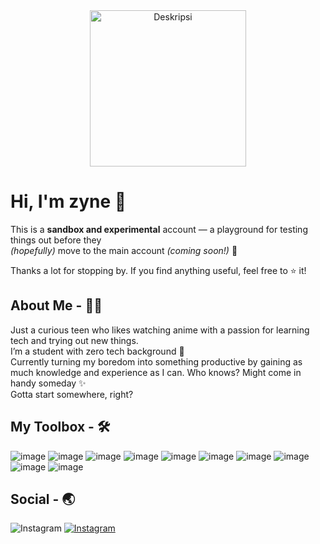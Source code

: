 <div align="center"> 
  <img src="https://media1.tenor.com/m/0Rct1fnwVZMAAAAd/suou-yuki-sister.gif" alt="Deskripsi" height="250px" align="center"  />
</div>

# **Hi, I'm zyne 👋**

This is a **sandbox and experimental** account — a playground for testing things out before they  
_(hopefully)_ move to the main account _(coming soon!)_ 🚀

Thanks a lot for stopping by. If you find anything useful, feel free to ⭐️ it!

## About Me - 🙋‍♂️
Just a curious teen who likes watching anime with a passion for learning tech and trying out new things.  
I’m a student with zero tech background 🗿  
Currently turning my boredom into something productive by gaining as much knowledge and experience as I can. Who knows? Might come in handy someday ✨  
Gotta start somewhere, right?

## My Toolbox - 🛠️
![image](https://img.shields.io/badge/HTML5-E34F26?style=for-the-badge&logo=html5&logoColor=white)
![image](https://img.shields.io/badge/CSS3-1572B6?style=for-the-badge&logo=css3&logoColor=white)
![image](https://img.shields.io/badge/JavaScript-323330?style=for-the-badge&logo=javascript&logoColor=F7DF1E)
![image](https://img.shields.io/badge/PHP-777BB4?style=for-the-badge&logo=php&logoColor=white)
![image](https://img.shields.io/badge/Laravel-FF2D20?style=for-the-badge&logo=laravel&logoColor=white)
![image](https://img.shields.io/badge/Python-FFD43B?style=for-the-badge&logo=python&logoColor=blue)
![image](https://img.shields.io/badge/NeoVim-%2357A143.svg?&style=for-the-badge&logo=neovim&logoColor=white)
![image](https://img.shields.io/badge/VSCode-0078D4?style=for-the-badge&logo=visual%20studio%20code&logoColor=white)
![image](https://img.shields.io/badge/Arch_Linux-1793D1?style=for-the-badge&logo=arch-linux&logoColor=white)
![image](https://img.shields.io/badge/Windows-0078D6?style=for-the-badge&logo=windows&logoColor=white)

## Social - 🌏
![Instagram](https://go-skill-icons.vercel.app/api/icons?i=instagram&theme=dark)
[![Instagram](https://go-skill-icons.vercel.app/api/icons?i=instagram&theme=dark)](https://instagram.com/parikesitaji_)



<!--
gif :
https://i.pinimg.com/originals/49/1e/98/491e98a2c3e81f3efb34db8f9e4c62a8.gif : Kaneki Ken
https://i.pinimg.com/originals/dc/3e/cd/dc3ecdab0fa15f3bd29d1e20718648e6.gif : Anime Red Eye
https://media1.tenor.com/m/0Rct1fnwVZMAAAAd/suou-yuki-sister.gif : Wave Girl
https://media1.tenor.com/m/Ch4VFEjuI7IAAAAC/anime-boy.gif : Wave Men

-->
